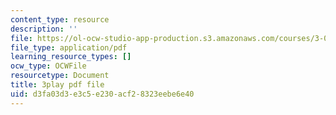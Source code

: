 ```yaml
---
content_type: resource
description: ''
file: https://ol-ocw-studio-app-production.s3.amazonaws.com/courses/3-091-introduction-to-solid-state-chemistry-fall-2018/d3fa03d3e3c5e230acf28323eebe6e40_Ht_6qEzMjh4.pdf
file_type: application/pdf
learning_resource_types: []
ocw_type: OCWFile
resourcetype: Document
title: 3play pdf file
uid: d3fa03d3-e3c5-e230-acf2-8323eebe6e40
---
```

